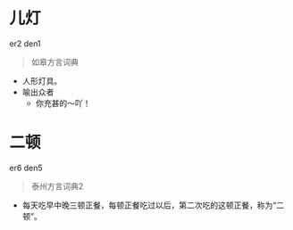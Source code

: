 # 儿灯
er2 den1
> 如皋方言词典
- 人形灯具。
- 喻出众者
  - 你充甚的～吖！

# 二顿
er6 den5
> 泰州方言词典2
- 每天吃早中晚三顿正餐，每顿正餐吃过以后，第二次吃的这顿正餐，称为“二顿”。
